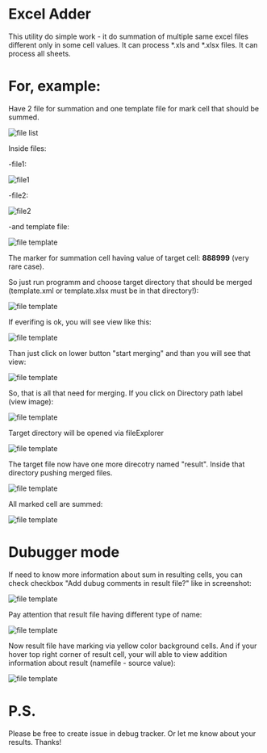 # Excel Adder

This utility do simple work - it do summation of multiple same excel files different only in some cell values.
It can process *.xls and *.xlsx files. It can process all sheets.

# For, example:

Have 2 file for summation and one template file for mark cell that should be summed.

![file list](./images/fileList.png)

Inside files:

-file1:

![file1](./images/fileContent1.png)

-file2:

![file2](./images/fileContent2.png)


-and template file:

![file template](./images/fileContentTemplate.png)

The marker for summation cell having value of target cell: **888999** (very rare case).

So just run programm and choose target directory that should be merged (template.xml or template.xlsx must be in that directory!):

![file template](./images/programmExample1.png)

If everifing is ok, you will see view like this:

![file template](./images/programmExample2.png)

Than just click on lower button "start merging" and than you will see that view:

![file template](./images/programmExample3.png)

So, that is all that need for merging. If you click on Directory path label (view image):

![file template](./images/programmExample4.png)

Target directory will be opened via fileExplorer

![file template](./images/programmExample5.png)

The target file now have one more direcotry named "result". Inside that directory pushing merged files.

![file template](./images/programmExample6.png)


All marked cell are summed:

![file template](./images/programmExample7.png)



# Dubugger mode

If need to know more information about sum in resulting cells, you can check checkbox "Add dubug comments in result file?" like in screenshot:

![file template](./images/programmExample10.png)

Pay attention that result file having different type of name:

![file template](./images/programmExample11.png)


Now result file have marking via yellow color background cells. And if your hover top right corner of result cell, your will able to view addition information about result (namefile - source value):

![file template](./images/programmExample12.png)


# P.S.

Please be free to create issue in debug tracker. Or let me know about your results. Thanks!
